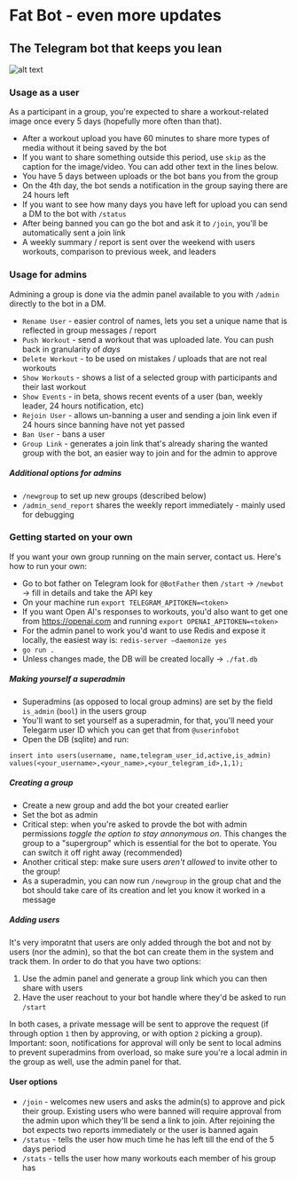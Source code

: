 # Fat Bot - even more updates

The Telegram bot that keeps you lean
---

![alt text](http://omer.hamerman.co.s3.amazonaws.com/putin.png)

### Usage as a user

As a participant in a group, you're expected to share a workout-related image once every 5 days (hopefully more often than that).

* After a workout upload you have 60 minutes to share more types of media without it being saved by the bot
* If you want to share something outside this period, use `skip` as the caption for the image/video. You can add other text in the lines below.
* You have 5 days between uploads or the bot bans you from the group
* On the 4th day, the bot sends a notification in the group saying there are 24 hours left
* If you want to see how many days you have left for upload you can send a DM to the bot with `/status`
* After being banned you can go the bot and ask it to `/join`, you'll be automatically sent a join link
* A weekly summary / report is sent over the weekend with users workouts, comparison to previous week, and leaders

### Usage for admins

Admining a group is done via the admin panel available to you with `/admin` directly to the bot in a DM.

* `Rename User` - easier control of names, lets you set a unique name that is reflected in group messages / report
* `Push Workout` - send a workout that was uploaded late. You can push back in granularity of *days*
* `Delete Workout` - to be used on mistakes / uploads that are not real workouts
* `Show Workouts` - shows a list of a selected group with participants and their last workout
* `Show Events` - in beta, shows recent events of a user (ban, weekly leader, 24 hours notification, etc)
* `Rejoin User` - allows un-banning a user and sending a join link even if 24 hours since banning have not yet passed
* `Ban User` - bans a user
* `Group Link` - generates a join link that's already sharing the wanted group with the bot, an easier way to join and for the admin to approve

##### Additional options for admins

* `/newgroup` to set up new groups (described below)
* `/admin_send_report` shares the weekly report immediately - mainly used for debugging

### Getting started on your own

If you want your own group running on the main server, contact us.
Here's how to run your own:

* Go to bot father on Telegram look for `@BotFather` then `/start` -> `/newbot` -> fill in details and take the API key
* On your machine run `export TELEGRAM_APITOKEN=<token>`
* If you want Open AI's responses to workouts, you'd also want to get one from <https://openai.com> and running `export OPENAI_APITOKEN=<token>`
* For the admin panel to work you'd want to use Redis and expose it locally, the easiest way is: `redis-server —daemonize yes`
* `go run .`
* Unless changes made, the DB will be created locally -> `./fat.db`

##### Making yourself a superadmin

* Superadmins (as opposed to local group admins) are set by the field `is_admin` (`bool`) in the users group
* You'll want to set yourself as a superadmin, for that, you'll need your Telegarm user ID which you can get that from `@userinfobot`
* Open the DB (sqlite) and run:

```
insert into users(username, name,telegram_user_id,active,is_admin) values(<your_username>,<your_name>,<your_telegram_id>,1,1);
```

##### Creating a group

* Create a new group and add the bot your created earlier
* Set the bot as admin
* Critical step: when you're asked to provde the bot with admin permissions *toggle the option to stay annonymous on*. This changes the group to a "supergroup" which is essential for the bot to operate. You can switch it off right away (recommended)
* Another critical step: make sure users *aren't allowed* to invite other to the group!
* As a superadmin, you can now run `/newgroup` in the group chat and the bot should take care of its creation and let you know it worked in a message

##### Adding users

It's very imporatnt that users are only added through the bot and not by users (nor the admin), so that the bot can create them in the system and track them.
In order to do that you have two options:

1. Use the admin panel and generate a group link which you can then share with users
2. Have the user reachout to your bot handle where they'd be asked to run `/start`

In both cases, a private message will be sent to approve the request (if through option `1` then by approving, or with option `2` picking a group).
Important: soon, notifications for approval will only be sent to local admins to prevent superadmins from overload, so make sure you're a local admin in the group as well, use the admin panel for that.

#### User options

* `/join` - welcomes new users and asks the admin(s) to approve and pick their group. Existing users who were banned will require approval from the admin upon which they'll be send a link to join. After rejoining the bot expects two reports immediately or the user is banned again
* `/status` - tells the user how much time he has left till the end of the 5 days period
* `/stats` - tells the user how many workouts each member of his group has
